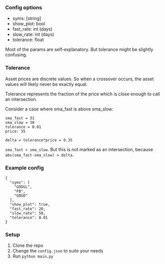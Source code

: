 ### Config options

* syms: [string]
* show_plot: bool
* fast_rate: int (days) 
* slow_rate: int (days)
* tolerance: float

Most of the params are self-explanatory. But tolerance might be slightly confusing.

### Tolerance

Asset prices are discrete values. So when a crossover occurs, the asset values will likely never be exactly equal.

Tolerance represents the fraction of the price which is close enough to call an intersection.

Consider a case where sma_fast is above sma_slow:

```
sma_fast = 31
sma_slow = 30
tolerance = 0.01
price: 35

delta = tolerance*price = 0.35
```

`sma_fast > sma_slow`. But this is not marked as an intersection, because `abs(sma_fast-sma_slow) > delta`.

### Example config

```
{
  "syms": [
    "GOOGL",
    "FB",
    "GOGO"
  ],
  "show_plot": true,
  "fast_rate": 20,
  "slow_rate": 50,
  "tolerance": 0.01
}
```

### Setup 

1. Clone the repo
2. Change the `config.json` to suite your needs
3. Run `python main.py`
